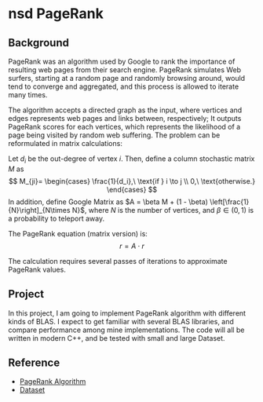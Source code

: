 # nsd PageRank

## Background

PageRank was an algorithm used by Google to rank the importance of resulting web pages from their search engine. PageRank simulates Web surfers, starting at a random page and randomly browsing around, would tend to converge and aggregated, and this process is allowed to iterate many times.

The algorithm accepts a directed graph as the input, where vertices and edges represents web pages and links between, respectively; It outputs PageRank scores for each vertices, which represents the likelihood of a page being visited by random web suffering. The problem can be reformulated in matrix calculations:

Let $d_i$ be the out-degree of vertex $i$. Then, define a column stochastic matrix $M$ as
$$
M_{ji}=
\begin{cases}
\frac{1}{d_i},\ \text{if } i \to j \\
0,\ \text{otherwise.}
\end{cases}
$$
In addition, define Google Matrix as $A = \beta M + (1 - \beta) \left[\frac{1}{N}\right]_{N\times N}$, where $N$ is the number of vertices, and $\beta\in(0,1)$ is a probability to teleport away.

The PageRank equation (matrix version) is:
$$
r = A \cdot r
$$

The calculation requires several passes of iterations to approximate PageRank values.

## Project

In this project, I am going to implement PageRank algorithm with different kinds of BLAS. I expect to get familiar with several BLAS libraries, and compare performance among mine implementations. The code will all be written in modern C++, and be tested with small and large Dataset.


## Reference

- [PageRank Algorithm](https://en.wikipedia.org/wiki/PageRank)
- [Dataset](https://snap.stanford.edu/data/p2p-Gnutella04.html)

